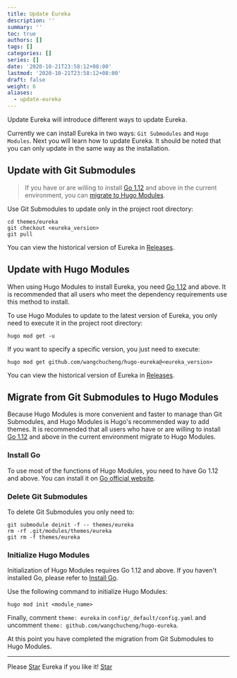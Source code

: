 ```yaml
---
title: Update Eureka
description: ''
summary: ''
toc: true
authors: []
tags: []
categories: []
series: []
date: '2020-10-21T23:58:12+08:00'
lastmod: '2020-10-21T23:58:12+08:00'
draft: false
weight: 6
aliases:
  - update-eureka
---
```


Update Eureka will introduce different ways to update Eureka.

<!--more-->

Currently we can install Eureka in two ways: `Git Submodules` and `Hugo Modules`. Next you will learn how to update Eureka. It should be noted that you can only update in the same way as the installation.

## Update with Git Submodules

> If you have or are willing to install [Go 1.12](https://golang.org/dl/) and above in the current environment, you can [migrate to Hugo Modules](#migrate-from-git-submodules-to-hugo-modules).

Use Git Submodules to update only in the project root directory:

```shell
cd themes/eureka
git checkout <eureka_version>
git pull
```

You can view the historical version of Eureka in [Releases](https://github.com/wangchucheng/hugo-eureka/releases).

## Update with Hugo Modules

When using Hugo Modules to install Eureka, you need [Go 1.12](https://golang.org/dl/) and above. It is recommended that all users who meet the dependency requirements use this method to install.

To use Hugo Modules to update to the latest version of Eureka, you only need to execute it in the project root directory:

```shell
hugo mod get -u
```

If you want to specify a specific version, you just need to execute:

```shell
hugo mod get github.com/wangchucheng/hugo-eureka@<eureka_version>
```

You can view the historical version of Eureka in [Releases](https://github.com/wangchucheng/hugo-eureka/releases).

## Migrate from Git Submodules to Hugo Modules

Because Hugo Modules is more convenient and faster to manage than Git Submodules, and Hugo Modules is Hugo's recommended way to add themes. It is recommended that all users who have or are willing to install [Go 1.12](https://golang.org/dl/) and above in the current environment migrate to Hugo Modules.

### Install Go

To use most of the functions of Hugo Modules, you need to have Go 1.12 and above. You can install it on [Go official website](https://golang.org/dl/).

### Delete Git Submodules

To delete Git Submodules you only need to:

```shell
git submodule deinit -f -- themes/eureka
rm -rf .git/modules/themes/eureka
git rm -f themes/eureka
```

### Initialize Hugo Modules

Initialization of Hugo Modules requires Go 1.12 and above. If you haven't installed Go, please refer to [Install Go](#install-go).

Use the following command to initialize Hugo Modules:

```shell
hugo mod init <module_name>
```

Finally, comment `theme: eureka` in `config/_default/config.yaml` and uncomment `theme: github.com/wangchucheng/hugo-eureka`.

At this point you have completed the migration from Git Submodules to Hugo Modules.

---

<div class="flex flex-col items-center">
	<span class="mb-4">Please <a href="https://github.com/wangchucheng/hugo-eureka">Star</a> Eureka if you like it!</span>
	<a class="github-button" href="https://github.com/wangchucheng/hugo-eureka" data-size="large" aria-label="Star wangchucheng/hugo-eureka on GitHub">Star</a>
</div>